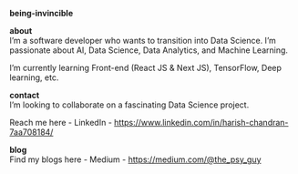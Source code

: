 **being-invincible**

**about**  <br>
I’m a software developer who wants to transition into Data Science.
I’m passionate about AI, Data Science, Data Analytics, and Machine Learning.


I’m currently learning Front-end (React JS & Next JS), TensorFlow, Deep learning, etc.

**contact**  <br>
I’m looking to collaborate on a fascinating Data Science project.

Reach me here - LinkedIn - https://www.linkedin.com/in/harish-chandran-7aa708184/


**blog** <br>
Find my blogs here - Medium - https://medium.com/@the_psy_guy


<!---
being-invincible/being-invincible is a ✨ special ✨ repository because its `README.md` (this file) appears on your GitHub profile.
You can click the Preview link to take a look at your changes.
--->
